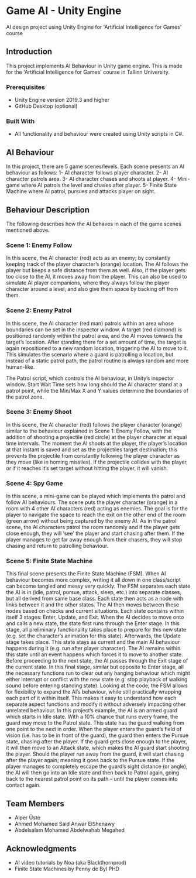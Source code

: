 # Game AI - Unity Engine
 AI design project using Unity Engine for 'Artificial Intelligence for Games' course 

## Introduction
This project implements AI Behaviour in Unity game engine. This is made for the 'Artificial Intelligence for Games' course in Tallinn University.

### Prerequisites
* Unity Engine version 2019.3 and higher
* GitHub Desktop (optional)
### Built With
* All functionality and behaviour were created using Unity scripts in C#.

## AI Behaviour
In this project, there are 5 game scenes/levels. Each scene presents an AI behaviour as follows:
1-	AI character follows player character.
2-	AI character patrols area.
3-	AI character chases and shoots at player.
4-	Mini-game where AI patrols the level and chases after player.
5-	Finite State Machine where AI patrol, pursues and attacks player on sight.

## Behaviour Description
The following describes how the AI behaves in each of the game scenes mentioned above.

### Scene 1: Enemy Follow
 
In this scene, the AI character (red) acts as an enemy; by constantly keeping track of the player character’s (orange) location. The AI follows the player but keeps a safe distance from them as well. Also, if the player gets too close to the AI, it moves away from the player. This can also be used to simulate AI player companions, where they always follow the player character around a level, and also give them space by backing off from them.
 
### Scene 2: Enemy Patrol
 
In this scene, the AI character (red man) patrols within an area whose boundaries can be set in the inspector window. A target (red diamond) is positioned randomly within the patrol area, and the AI moves towards the target’s location. After standing there for a set amount of time, the target is again repositioned to a new random location, triggering the AI to move to it. This simulates the scenario where a guard is patrolling a location, but instead of a static patrol path, the patrol routine is always random and more human-like.

The Patrol script, which controls the AI behaviour, in Unity’s inspector window.
Start Wait Time sets how long should the AI character stand at a patrol point, while the Min/Max X and Y values determine the boundaries of the patrol zone.	 


### Scene 3: Enemy Shoot
 
In this scene, the AI character (red) follows the player character (orange) similar to the behaviour explained in Scene 1: Enemy Follow, with the addition of shooting a projectile (red circle) at the player character at equal time intervals. The moment the AI shoots at the player, the player’s location at that instant is saved and set as the projectiles target destination; this prevents the projectile from constantly following the player character as they move (like in homing missiles). If the projectile collides with the player, or if it reaches it’s set target without hitting the player, it will vanish.

### Scene 4: Spy Game
 
In this scene, a mini-game can be played which implements the patrol and follow AI behaviours. The scene puts the player character (orange) in a room with 4 other AI characters (red) acting as enemies. The goal is for the player to navigate the space to reach the exit on the other end of the room (green arrow) without being captured by the enemy AI. As in the patrol scene, the AI characters patrol the room randomly and if the player gets close enough, they will ‘see’ the player and start chasing after them. If the player manages to get far away enough from their chasers, they will stop chasing and return to patrolling behaviour.
 
### Scene 5: Finite State Machine
 
This final scene presents the Finite State Machine (FSM). When AI behaviour becomes more complex, writing it all down in one class/script can become tangled and messy very quickly. The FSM separates each state the AI is in (idle, patrol, pursue, attack, sleep, etc.) into separate classes, but all derived from same base class. Each state then acts as a node with links between it and the other states. The AI then moves between these nodes based on checks and current situations.
Each state contains within itself 3 stages: Enter, Update, and Exit. When the AI decides to move onto and calls a new state, the state first runs through the Enter stage. In this stage, all preliminary functionality takes place to prepare for this new state (e.g. set the character’s animation for this state). Afterwards, the Update stage takes place. This state stays as current and the main AI behaviour happens during it (e.g. run after player character). The AI remains within this state until an event happens which forces it to move to another state. Before proceeding to the next state, the AI passes through the Exit stage of the current state. In this final stage, similar but opposite to Enter stage, all the necessary functions run to clear out any hanging behaviour which might either interrupt or conflict with the new state (e.g. stop playback of walking sound before entering standing state). Looking at the code, the FSM allows for flexibility to expand the AI’s behaviour, while still practically wrapping each part of it within itself. This makes it easy to understand how each separate aspect functions and modify it without adversely impacting other unrelated behaviour.
In this project’s example, the AI is an armed guard which starts in Idle state. With a 10% chance that runs every frame, the guard may move to the Patrol state. This state has the guard walking from one point to the next in order. When the player enters the guard’s field of vision (i.e. has to be in front of the guard), the guard then enters the Pursue state, chasing after the player. If the guard gets close enough to the player, it will then move to an Attack state, which makes the AI guard start shooting the player. Should the player run away from the guard, it will start chasing after the player again; meaning it goes back to the Pursue state. If the player manages to completely escape the guard’s sight distance (or angle), the AI will then go into an Idle state and then back to Patrol again, going back to the nearest patrol point on its path – until the player comes into contact again.
 
## Team Members
* Alper Üste
* Ahmed Mohamed Said Anwar ElShenawy
* Abdelsalam Mohamed Abdelwahab Megahed

## Acknowledgments
* AI video tutorials by Noa (aka Blackthornprod)
* Finite State Machines by Penny de Byl PHD

